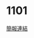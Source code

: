 # 1101

[簡報連結](https://www.canva.com/design/DAGSluOgfHU/-52y-mjBV_m-4nIUCwUeHw/view?utm_content=DAGSluOgfHU&utm_campaign=designshare&utm_medium=link&utm_source=editor)

